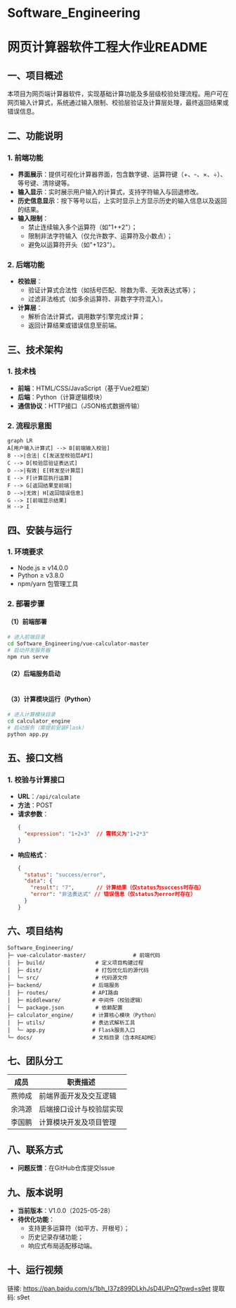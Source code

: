 # Software_Engineering
# 网页计算器软件工程大作业README

## 一、项目概述
本项目为网页端计算器软件，实现基础计算功能及多层级校验处理流程。用户可在网页输入计算式，系统通过输入限制、校验层验证及计算层处理，最终返回结果或错误信息。


## 二、功能说明
### 1. 前端功能
- **界面展示**：提供可视化计算器界面，包含数字键、运算符键（+、-、×、÷）、等号键、清除键等。
- **输入显示**：实时展示用户输入的计算式，支持字符输入与回退修改。
- **历史信息显示**：按下等号以后，上实时显示上方显示历史的输入信息以及返回的结果。
- **输入限制**：
  - 禁止连续输入多个运算符（如"1++2"）；
  - 限制非法字符输入（仅允许数字、运算符及小数点）；
  - 避免以运算符开头（如"+123"）。

### 2. 后端功能
- **校验层**：
  - 验证计算式合法性（如括号匹配、除数为零、无效表达式等）；
  - 过滤非法格式（如多余运算符、非数字字符混入）。
- **计算层**：
  - 解析合法计算式，调用数学引擎完成计算；
  - 返回计算结果或错误信息至前端。


## 三、技术架构
### 1. 技术栈
- **前端**：HTML/CSS/JavaScript（基于Vue2框架）
- **后端**：Python（计算逻辑模块）
- **通信协议**：HTTP接口（JSON格式数据传输）

### 2. 流程示意图
```mermaid
graph LR
A[用户输入计算式] --> B[前端输入校验]
B -->|合法| C[发送至校验层API]
C --> D[校验层验证表达式]
D -->|有效| E[转发至计算层]
E --> F[计算层执行运算]
F --> G[返回结果至前端]
D -->|无效| H[返回错误信息]
G --> I[前端显示结果]
H --> I
```


## 四、安装与运行
### 1. 环境要求
- Node.js ≥ v14.0.0
- Python ≥ v3.8.0
- npm/yarn 包管理工具

### 2. 部署步骤
#### （1）前端部署
```bash
# 进入前端目录
cd Software_Engineering/vue-calculator-master
# 启动开发服务器
npm run serve
```

#### （2）后端服务启动
```bash

```

#### （3）计算模块运行（Python）
```bash
# 进入计算模块目录
cd calculator_engine
# 启动服务（需提前安装Flask）
python app.py
```


## 五、接口文档
### 1. 校验与计算接口
- **URL**：`/api/calculate`
- **方法**：POST
- **请求参数**：
  ```json
  {
    "expression": "1+2×3"  // 需转义为"1+2*3"
  }
  ```
- **响应格式**：
  ```json
  {
    "status": "success/error",
    "data": {
      "result": "7",       // 计算结果（仅status为success时存在）
      "error": "非法表达式" // 错误信息（仅status为error时存在）
    }
  }
  ```


## 六、项目结构
```
Software_Engineering/
├─ vue-calculator-master/               # 前端代码
│  ├─ build/                # 定义项目构建过程
│  ├─ dist/                 # 打包优化后的源代码
│  └─ src/                  # 代码源文件
├─ backend/                # 后端服务
│  ├─ routes/              # API路由
│  ├─ middleware/          # 中间件（校验逻辑）
│  └─ package.json          # 依赖配置
├─ calculator_engine/      # 计算核心模块（Python）
│  ├─ utils/               # 表达式解析工具
│  └─ app.py               # Flask服务入口
└─ docs/                   # 文档目录（含本README）
```


## 七、团队分工
| 成员       | 职责描述                          |
|------------|-----------------------------------|
| 燕帅成       | 前端界面开发及交互逻辑            |
| 余鸿源       | 后端接口设计与校验层实现          |
| 李国鹏       | 计算模块开发及项目管理            |


## 八、联系方式
- **问题反馈**：在GitHub仓库提交Issue


## 九、版本说明
- **当前版本**：V1.0.0（2025-05-28）
- **待优化功能**：
  - 支持更多运算符（如平方、开根号）；
  - 历史记录存储功能；
  - 响应式布局适配移动端。

## 十、运行视频
链接: https://pan.baidu.com/s/1bh_I37z899DLkhJsD4UPnQ?pwd=s9et 提取码: s9et
